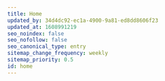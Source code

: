 ```yaml
---
title: Home
updated_by: 34d4dc92-ec1a-4900-9a81-ed8dd8606f23
updated_at: 1608991219
seo_noindex: false
seo_nofollow: false
seo_canonical_type: entry
sitemap_change_frequency: weekly
sitemap_priority: 0.5
id: home
---
```

